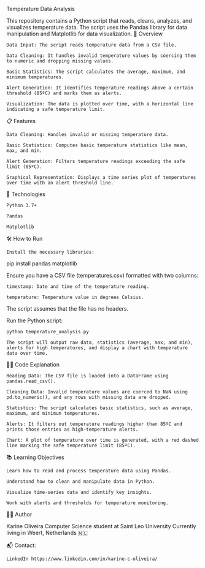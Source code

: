 Temperature Data Analysis

This repository contains a Python script that reads, cleans, analyzes, and visualizes temperature data. The script uses the Pandas library for data manipulation and Matplotlib for data visualization.
🧠 Overview

    Data Input: The script reads temperature data from a CSV file.

    Data Cleaning: It handles invalid temperature values by coercing them to numeric and dropping missing values.

    Basic Statistics: The script calculates the average, maximum, and minimum temperatures.

    Alert Generation: It identifies temperature readings above a certain threshold (85ºC) and marks them as alerts.

    Visualization: The data is plotted over time, with a horizontal line indicating a safe temperature limit.

📋 Features

    Data Cleaning: Handles invalid or missing temperature data.

    Basic Statistics: Computes basic temperature statistics like mean, max, and min.

    Alert Generation: Filters temperature readings exceeding the safe limit (85ºC).

    Graphical Representation: Displays a time series plot of temperatures over time with an alert threshold line.

🔧 Technologies

    Python 3.7+

    Pandas

    Matplotlib

🛠️ How to Run

    Install the necessary libraries:

pip install pandas matplotlib

Ensure you have a CSV file (temperatures.csv) formatted with two columns:

    timestamp: Date and time of the temperature reading.

    temperature: Temperature value in degrees Celsius.

The script assumes that the file has no headers.

Run the Python script:

    python temperature_analysis.py

    The script will output raw data, statistics (average, max, and min), alerts for high temperatures, and display a chart with temperature data over time.

🧑‍💻 Code Explanation

    Reading Data: The CSV file is loaded into a DataFrame using pandas.read_csv().

    Cleaning Data: Invalid temperature values are coerced to NaN using pd.to_numeric(), and any rows with missing data are dropped.

    Statistics: The script calculates basic statistics, such as average, maximum, and minimum temperatures.

    Alerts: It filters out temperature readings higher than 85ºC and prints those entries as high-temperature alerts.

    Chart: A plot of temperature over time is generated, with a red dashed line marking the safe temperature limit (85ºC).

📚 Learning Objectives

    Learn how to read and process temperature data using Pandas.

    Understand how to clean and manipulate data in Python.

    Visualize time-series data and identify key insights.

    Work with alerts and thresholds for temperature monitoring.

  👩‍💻 Author

Karine Oliveira
Computer Science student at Saint Leo University
Currently living in Weert, Netherlands 🇳🇱

📬 Contact:

    LinkedIn https://www.linkedin.com/in/karine-c-oliveira/
